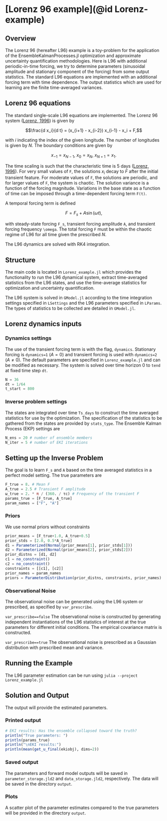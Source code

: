 # [Lorenz 96 example](@id Lorenz-example)

## Overview

The Lorenz 96 (hereafter L96) example is a toy-problem for the application of the EnsembleKalmanProcesses.jl optimization and approximate uncertainty quantification methodologies.
Here is L96 with additional periodic-in-time forcing, we try to determine parameters (sinusoidal amplitude and stationary component of the forcing) from some output statistics.
The standard L96 equations are implemented with an additional forcing term with time dependence.
The output statistics which are used for learning are the finite time-averaged variances.

## Lorenz 96 equations

The standard single-scale L96 equations are implemented.
The Lorenz 96 system ([Lorenz, 1996](http://www.raidl.cz/file/18/lorenz-1996-_predictability_partly_solved.pdf)) is given by 
```math
\frac{d x_i}{d t} = (x_{i+1} - x_{i-2}) x_{i-1} - x_i + F,
```
with $i$ indicating the index of the given longitude. The number of longitudes is given by $N$.
The boundary conditions are given by
```math
x_{-1} = x_{N-1}, \ x_0 = x_N, \ x_{N+1} = x_1.
```
The time scaling is such that the characteristic time is 5 days ([Lorenz, 1996](http://www.raidl.cz/file/18/lorenz-1996-_predictability_partly_solved.pdf)). 
For very small values of ``F``, the solutions $x_i$ decay to $F$ after the initial transient feature.
For moderate values of ``F``, the solutions are periodic, and for larger values of ``F``, the system is chaotic.
The solution variance is a function of the forcing magnitude.
Variations in the base state as a function of time can be imposed through a time-dependent forcing term ``F(t)``.

A temporal forcing term is defined
```math
F = F_s + A \sin(\omega t),
```
with steady-state forcing ``F_s``, transient forcing amplitude ``A``, and transient forcing frequency ``\omega``.
The total forcing ``F`` must be within the chaotic regime of L96 for all time given the prescribed $N$.

The L96 dynamics are solved with RK4 integration.


## Structure

The main code is located in `Lorenz_example.jl` which provides the functionality to run the L96 dynamical system, extract time-averaged statistics from the L96 states, and use the time-average statistics for optimization and uncertainty quantification.

The L96 system is solved in `GModel.jl` according to the time integration settings specified in `LSettings` and the L96 parameters specified in `LParams`.
The types of statistics to be collected are detailed in `GModel.jl`.


## Lorenz dynamics inputs

### Dynamics settings
The use of the transient forcing term is with the flag, `dynamics`. Stationary forcing is `dynamics=1` ($A=0$) and transient forcing is used with `dynamics=2` ($A\neq0$).
The default parameters are specified in `Lorenz_example.jl` and can be modified as necessary.
The system is solved over time horizon $0$ to `tend` at fixed time step `dt`.
```julia
N = 36
dt = 1/64
t_start = 800
```

### Inverse problem settings
The states are integrated over time `Ts_days` to construct the time averaged statistics for use by the optimization.
The specification of the statistics to be gathered from the states are provided by `stats_type`.
The Ensemble Kalman Process (EKP) settings are
```julia
N_ens = 20 # number of ensemble members
N_iter = 5 # number of EKI iterations
```


## Setting up the Inverse Problem
The goal is to learn ```F_s``` and ```A``` based on the time averaged statistics in a perfect model setting.
The true parameters are
```julia
F_true = 8. # Mean F
A_true = 2.5 # Transient F amplitude
ω_true = 2. * π / (360. / τc) # Frequency of the transient F
params_true = [F_true, A_true]
param_names = ["F", "A"]
```

### Priors
We use normal priors without constraints

```julia
prior_means = [F_true+1.0, A_true+0.5]
prior_stds = [2.0, 0.5*A_true]
d1 = Parameterized(Normal(prior_means[1], prior_stds[1]))
d2 = Parameterized(Normal(prior_means[2], prior_stds[2]))
prior_distns = [d1, d2]
c1 = no_constraint()
c2 = no_constraint()
constraints = [[c1], [c2]]
prior_names = param_names
priors = ParameterDistribution(prior_distns, constraints, prior_names)
```

### Observational Noise
The observational noise can be generated using the L96 system or prescribed, as specified by `var_prescribe`. 

`var_prescribe==false`
The observational noise is constructed by generating independent instantiations of the L96 statistics of interest at the true parameters for different initial conditions.
The empirical covariance matrix is constructed.

`var_prescribe==true`
The observational noise is prescribed as a Gaussian distribution with prescribed mean and variance.

## Running the Example
The L96 parameter estimation can be run using `julia --project Lorenz_example.jl`


## Solution and Output
The output will provide the estimated parameters.

### Printed output
```julia
# EKI results: Has the ensemble collapsed toward the truth?
println("True parameters: ")
println(params_true)
println("\nEKI results:")
println(mean(get_u_final(ekiobj), dims=2))
```

### Saved output
The parameters and forward model outputs will be saved in `parameter_storage.jld2` and `data_storage.jld2`, respectively.
The data will be saved in the directory `output`.

### Plots
A scatter plot of the parameter estimates compared to the true parameters will be provided in the directory `output`.
